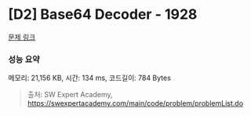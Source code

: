 # [D2] Base64 Decoder - 1928 

[문제 링크](https://swexpertacademy.com/main/code/problem/problemDetail.do?contestProbId=AV5PR4DKAG0DFAUq) 

### 성능 요약

메모리: 21,156 KB, 시간: 134 ms, 코드길이: 784 Bytes



> 출처: SW Expert Academy, https://swexpertacademy.com/main/code/problem/problemList.do